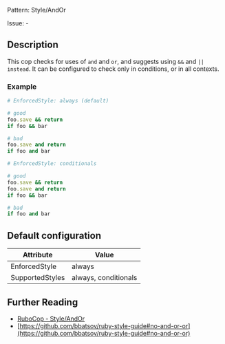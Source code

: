 Pattern: Style/AndOr

Issue: -

## Description

This cop checks for uses of `and` and `or`, and suggests using `&&` and
`|| instead`. It can be configured to check only in conditions, or in
all contexts.

### Example

```ruby
# EnforcedStyle: always (default)

# good
foo.save && return
if foo && bar

# bad
foo.save and return
if foo and bar
```
```ruby
# EnforcedStyle: conditionals

# good
foo.save && return
foo.save and return
if foo && bar

# bad
if foo and bar
```

## Default configuration

Attribute | Value
--- | ---
EnforcedStyle | always
SupportedStyles | always, conditionals

## Further Reading

* [RuboCop - Style/AndOr](https://rubocop.readthedocs.io/en/latest/cops_style/#styleandor)
* [https://github.com/bbatsov/ruby-style-guide#no-and-or-or](https://github.com/bbatsov/ruby-style-guide#no-and-or-or)
